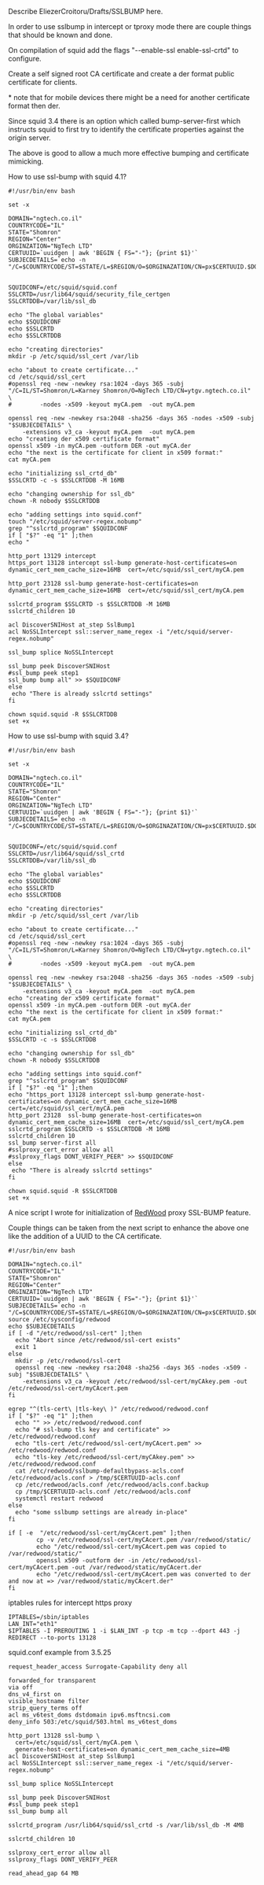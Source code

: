 Describe EliezerCroitoru/Drafts/SSLBUMP here.

In order to use sslbump in intercept or tproxy mode there are couple
things that should be known and done.

On compilation of squid add the flags "--enable-ssl enable-ssl-crtd" to
configure.

Create a self signed root CA certificate and create a der format public
certificate for clients.

\* note that for mobile devices there might be a need for another
certificate format then der.

Since squid 3.4 there is an option which called bump-server-first which
instructs squid to first try to identify the certificate properties
against the origin server.

The above is good to allow a much more effective bumping and certificate
mimicking.

How to use ssl-bump with squid 4.1?

``` highlight
#!/usr/bin/env bash

set -x

DOMAIN="ngtech.co.il"
COUNTRYCODE="IL"
STATE="Shomron"
REGION="Center"
ORGINZATION="NgTech LTD"
CERTUUID=`uuidgen | awk 'BEGIN { FS="-"}; {print $1}'`
SUBJECDETAILS=`echo -n "/C=$COUNTRYCODE/ST=$STATE/L=$REGION/O=$ORGINAZATION/CN=px$CERTUUID.$DOMAIN"`


SQUIDCONF=/etc/squid/squid.conf
SSLCRTD=/usr/lib64/squid/security_file_certgen
SSLCRTDDB=/var/lib/ssl_db

echo "The global variables"
echo $SQUIDCONF
echo $SSLCRTD
echo $SSLCRTDDB

echo "creating directories"
mkdir -p /etc/squid/ssl_cert /var/lib

echo "about to create certificate..."
cd /etc/squid/ssl_cert
#openssl req -new -newkey rsa:1024 -days 365 -subj "/C=IL/ST=Shomron/L=Karney Shomron/O=NgTech LTD/CN=ytgv.ngtech.co.il" \
#        -nodes -x509 -keyout myCA.pem  -out myCA.pem

openssl req -new -newkey rsa:2048 -sha256 -days 365 -nodes -x509 -subj "$SUBJECDETAILS" \
    -extensions v3_ca -keyout myCA.pem  -out myCA.pem
echo "creating der x509 certificate format"
openssl x509 -in myCA.pem -outform DER -out myCA.der
echo "the next is the certificate for client in x509 format:"
cat myCA.pem

echo "initializing ssl_crtd_db"
$SSLCRTD -c -s $SSLCRTDDB -M 16MB

echo "changing ownership for ssl_db"
chown -R nobody $SSLCRTDDB

echo "adding settings into squid.conf"
touch "/etc/squid/server-regex.nobump"
grep "^sslcrtd_program" $SQUIDCONF
if [ "$?" -eq "1" ];then
echo "

http_port 13129 intercept
https_port 13128 intercept ssl-bump generate-host-certificates=on dynamic_cert_mem_cache_size=16MB  cert=/etc/squid/ssl_cert/myCA.pem

http_port 23128 ssl-bump generate-host-certificates=on dynamic_cert_mem_cache_size=16MB  cert=/etc/squid/ssl_cert/myCA.pem

sslcrtd_program $SSLCRTD -s $SSLCRTDDB -M 16MB
sslcrtd_children 10

acl DiscoverSNIHost at_step SslBump1
acl NoSSLIntercept ssl::server_name_regex -i "/etc/squid/server-regex.nobump"

ssl_bump splice NoSSLIntercept

ssl_bump peek DiscoverSNIHost
#ssl_bump peek step1
ssl_bump bump all" >> $SQUIDCONF
else
 echo "There is already sslcrtd settings"
fi

chown squid.squid -R $SSLCRTDDB
set +x
```

How to use ssl-bump with squid 3.4?

``` highlight
#!/usr/bin/env bash 

set -x

DOMAIN="ngtech.co.il"
COUNTRYCODE="IL"
STATE="Shomron"
REGION="Center"
ORGINZATION="NgTech LTD"
CERTUUID=`uuidgen | awk 'BEGIN { FS="-"}; {print $1}'`
SUBJECDETAILS=`echo -n "/C=$COUNTRYCODE/ST=$STATE/L=$REGION/O=$ORGINAZATION/CN=px$CERTUUID.$DOMAIN"`

 
SQUIDCONF=/etc/squid/squid.conf
SSLCRTD=/usr/lib64/squid/ssl_crtd
SSLCRTDDB=/var/lib/ssl_db

echo "The global variables"
echo $SQUIDCONF
echo $SSLCRTD
echo $SSLCRTDDB

echo "creating directories"
mkdir -p /etc/squid/ssl_cert /var/lib

echo "about to create certificate..."
cd /etc/squid/ssl_cert
#openssl req -new -newkey rsa:1024 -days 365 -subj "/C=IL/ST=Shomron/L=Karney Shomron/O=NgTech LTD/CN=ytgv.ngtech.co.il" \
#        -nodes -x509 -keyout myCA.pem  -out myCA.pem
                
openssl req -new -newkey rsa:2048 -sha256 -days 365 -nodes -x509 -subj "$SUBJECDETAILS" \
    -extensions v3_ca -keyout myCA.pem  -out myCA.pem 
echo "creating der x509 certificate format"
openssl x509 -in myCA.pem -outform DER -out myCA.der
echo "the next is the certificate for client in x509 format:"
cat myCA.pem

echo "initializing ssl_crtd_db"
$SSLCRTD -c -s $SSLCRTDDB

echo "changing ownership for ssl_db"
chown -R nobody $SSLCRTDDB

echo "adding settings into squid.conf"
grep "^sslcrtd_program" $SQUIDCONF
if [ "$?" -eq "1" ];then
echo "https_port 13128 intercept ssl-bump generate-host-certificates=on dynamic_cert_mem_cache_size=16MB  cert=/etc/squid/ssl_cert/myCA.pem
http_port 23128  ssl-bump generate-host-certificates=on dynamic_cert_mem_cache_size=16MB  cert=/etc/squid/ssl_cert/myCA.pem
sslcrtd_program $SSLCRTD -s $SSLCRTDDB -M 16MB
sslcrtd_children 10
ssl_bump server-first all
#sslproxy_cert_error allow all
#sslproxy_flags DONT_VERIFY_PEER" >> $SQUIDCONF
else
 echo "There is already sslcrtd settings"
fi

chown squid.squid -R $SSLCRTDDB
set +x
```

A nice script I wrote for initialization of
[RedWood](https://wiki.squid-cache.org/EliezerCroitoru/Drafts/SSLBUMP/RedWood#)
proxy SSL-BUMP feature.

Couple things can be taken from the next script to enhance the above one
like the addition of a UUID to the CA certificate.

``` highlight
#!/usr/bin/env bash 

DOMAIN="ngtech.co.il"
COUNTRYCODE="IL"
STATE="Shomron"
REGION="Center"
ORGINZATION="NgTech LTD"
CERTUUID=`uuidgen | awk 'BEGIN { FS="-"}; {print $1}'`
SUBJECDETAILS=`echo -n "/C=$COUNTRYCODE/ST=$STATE/L=$REGION/O=$ORGINAZATION/CN=px$CERTUUID.$DOMAIN"`
source /etc/sysconfig/redwood
echo $SUBJECDETAILS
if [ -d "/etc/redwood/ssl-cert" ];then
  echo "Abort since /etc/redwood/ssl-cert exists"
  exit 1
else
  mkdir -p /etc/redwood/ssl-cert
  openssl req -new -newkey rsa:2048 -sha256 -days 365 -nodes -x509 -subj "$SUBJECDETAILS" \
    -extensions v3_ca -keyout /etc/redwood/ssl-cert/myCAkey.pem -out /etc/redwood/ssl-cert/myCAcert.pem
fi

egrep "^(tls-cert\ |tls-key\ )" /etc/redwood/redwood.conf 
if [ "$?" -eq "1" ];then
  echo "" >> /etc/redwood/redwood.conf
  echo "# ssl-bump tls key and certificate" >> /etc/redwood/redwood.conf
  echo "tls-cert /etc/redwood/ssl-cert/myCAcert.pem" >> /etc/redwood/redwood.conf
  echo "tls-key /etc/redwood/ssl-cert/myCAkey.pem" >> /etc/redwood/redwood.conf
  cat /etc/redwood/sslbump-defaultbypass-acls.conf /etc/redwood/acls.conf > /tmp/$CERTUUID-acls.conf
  cp /etc/redwood/acls.conf /etc/redwood/acls.conf.backup
  cp /tmp/$CERTUUID-acls.conf /etc/redwood/acls.conf
  systemctl restart redwood
else
  echo "some sslbump settings are already in-place"
fi

if [ -e  "/etc/redwood/ssl-cert/myCAcert.pem" ];then
        cp -v /etc/redwood/ssl-cert/myCAcert.pem /var/redwood/static/
        echo "/etc/redwood/ssl-cert/myCAcert.pem was copied to /var/redwood/static/"
        openssl x509 -outform der -in /etc/redwood/ssl-cert/myCAcert.pem -out /var/redwood/static/myCAcert.der
        echo "/etc/redwood/ssl-cert/myCAcert.pem was converted to der and now at => /var/redwood/static/myCAcert.der"
fi
```

iptables rules for intercept https proxy

``` highlight
IPTABLES=/sbin/iptables
LAN_INT="eth1"
$IPTABLES -I PREROUTING 1 -i $LAN_INT -p tcp -m tcp --dport 443 -j REDIRECT --to-ports 13128
```

squid.conf example from 3.5.25

    request_header_access Surrogate-Capability deny all
    
    forwarded_for transparent
    via off
    dns_v4_first on
    visible_hostname filter
    strip_query_terms off
    acl ms_v6test_doms dstdomain ipv6.msftncsi.com
    deny_info 503:/etc/squid/503.html ms_v6test_doms
    
    http_port 13128 ssl-bump \
      cert=/etc/squid/ssl_cert/myCA.pem \
      generate-host-certificates=on dynamic_cert_mem_cache_size=4MB
    acl DiscoverSNIHost at_step SslBump1
    acl NoSSLIntercept ssl::server_name_regex -i "/etc/squid/server-regex.nobump"
    
    ssl_bump splice NoSSLIntercept
    
    ssl_bump peek DiscoverSNIHost
    #ssl_bump peek step1
    ssl_bump bump all
    
    sslcrtd_program /usr/lib64/squid/ssl_crtd -s /var/lib/ssl_db -M 4MB
    
    sslcrtd_children 10
    
    sslproxy_cert_error allow all
    sslproxy_flags DONT_VERIFY_PEER
    
    read_ahead_gap 64 MB
